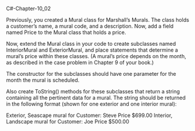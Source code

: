 C#-Chapter-10_02

Previously, you created a Mural class for Marshall’s Murals. The class holds a customer’s name, a mural code, and a description. Now, add a field named Price to the Mural class that holds a price.

Now, extend the Mural class in your code to create subclasses named InteriorMural and ExteriorMural, and place statements that determine a mural’s price within these classes. (A mural’s price depends on the month, as described in the case problem in Chapter 9 of your book.)

The constructor for the subclasses should have one parameter for the month the mural is scheduled.

Also create ToString() methods for these subclasses that return a string containing all the pertinent data for a mural. The string should be returned in the following format (shown for one exterior and one interior mural):

Exterior, Seascape mural for Customer: Steve  Price $699.00
Interior, Landscape mural for Customer: Joe  Price $500.00
